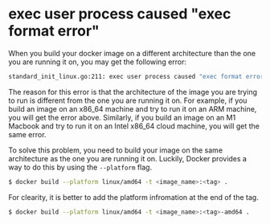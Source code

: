 # exec user process caused "exec format error"

When you build your docker image on a different architecture than the one you are running it on, you may get the following error:

```bash
standard_init_linux.go:211: exec user process caused "exec format error"
```

The reason for this error is that the architecture of the image you are trying to run is different from the one you are running it on.
For example, if you build an image on an x86_64 machine and try to run it on an ARM machine, you will get the error above.
Similarly, if you build an image on an M1 Macbook and try to run it on an Intel x86_64 cloud machine, you will get the same error.

To solve this problem, you need to build your image on the same architecture as the one you are running it on.
Luckily, Docker provides a way to do this by using the `--platform` flag.

```bash
$ docker build --platform linux/amd64 -t <image_name>:<tag> .
```

For clearity, it is better to add the platform infromation at the end of the tag.

```bash
$ docker build --platform linux/amd64 -t <image_name>:<tag>-amd64 .
```
